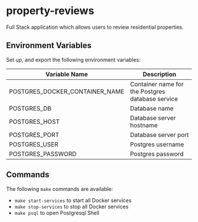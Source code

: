 # property-reviews
Full Stack application which allows users to review residential properties.

## Environment Variables

Set up, and export the following environment variables:

| Variable Name | Description |
|---------------|-------------|
| POSTGRES_DOCKER_CONTAINER_NAME | Container name for the Postgres database service |
| POSTGRES_DB | Database name |
| POSTGRES_HOST | Database server hostname |
| POSTGRES_PORT | Database server port |
| POSTGRES_USER | Postgres username |
| POSTGRES_PASSWORD | Postgres password |

## Commands

The following `make` commands are available:

- `make start-services` to start all Docker services
- `make stop-services` to stop all Docker services
- `make psql` to open Postgresql Shell